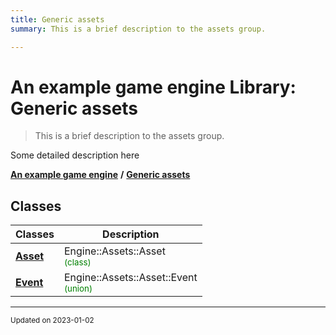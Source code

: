 ```yaml
---
title: Generic assets
summary: This is a brief description to the assets group. 

---
```


# An example game engine Library: Generic assets

> This is a brief description to the assets group. 




Some detailed description here 

**[An example game engine](/libraries/group__Engine.md)** **/** 
**[Generic assets](/libraries/group__Assets.md)**

## Classes

| Classes        | Description    |
| -------------- | -------------- |
| **[Asset](/classes/classEngine_1_1Assets_1_1Asset.md)** | Engine::Assets::Asset<br> <sup><span style="color:green">(class)</span></sup> |
| **[Event](/classes/unionEngine_1_1Assets_1_1Asset_1_1Event.md)** | Engine::Assets::Asset::Event<br> <sup><span style="color:green">(union)</span></sup> |








-------------------------------

<sub>Updated on 2023-01-02</sub>